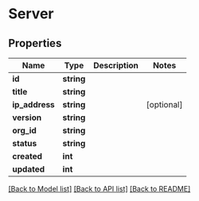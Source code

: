 # Server

## Properties
Name | Type | Description | Notes
------------ | ------------- | ------------- | -------------
**id** | **string** |  | 
**title** | **string** |  | 
**ip_address** | **string** |  | [optional] 
**version** | **string** |  | 
**org_id** | **string** |  | 
**status** | **string** |  | 
**created** | **int** |  | 
**updated** | **int** |  | 

[[Back to Model list]](../README.md#documentation-for-models) [[Back to API list]](../README.md#documentation-for-api-endpoints) [[Back to README]](../README.md)


